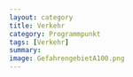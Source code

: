 ```yaml
---
layout: category
title: Verkehr
category: Programmpunkt
tags: [Verkehr]
summary: 
image: GefahrengebietA100.png
---
```

